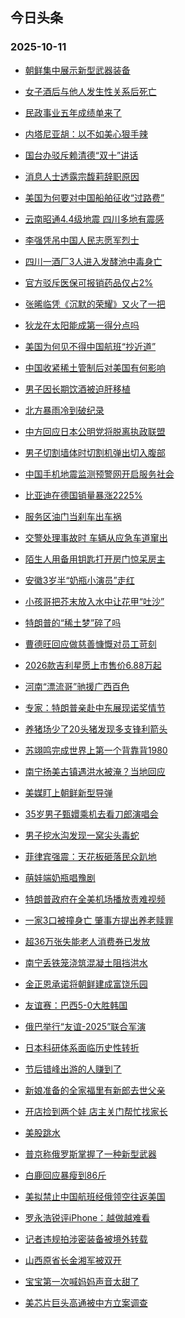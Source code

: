 ## 今日头条 
### 2025-10-11

+ [朝鲜集中展示新型武器装备](https://www.toutiao.com/trending/7558834498495037466/?category_name=topic_innerflow&event_type=hot_board&log_pb=%257B%2522category_name%2522%253A%2522topic_innerflow%2522%252C%2522cluster_type%2522%253A%25220%2522%252C%2522enter_from%2522%253A%2522click_category%2522%252C%2522entrance_hotspot%2522%253A%2522outside%2522%252C%2522event_type%2522%253A%2522hot_board%2522%252C%2522hot_board_cluster_id%2522%253A%25227558834498495037466%2522%252C%2522hot_board_impr_id%2522%253A%2522202510110013374146B12B34EF35F52D48%2522%252C%2522jump_page%2522%253A%2522hot_board_page%2522%252C%2522location%2522%253A%2522news_hot_card%2522%252C%2522page_location%2522%253A%2522hot_board_page%2522%252C%2522source%2522%253A%2522trending_tab%2522%252C%2522style_id%2522%253A%252240132%2522%252C%2522title%2522%253A%2522%25E6%259C%259D%25E9%25B2%259C%25E9%259B%2586%25E4%25B8%25AD%25E5%25B1%2595%25E7%25A4%25BA%25E6%2596%25B0%25E5%259E%258B%25E6%25AD%25A6%25E5%2599%25A8%25E8%25A3%2585%25E5%25A4%2587%2522%257D&rank=&style_id=40132&topic_id=7558834498495037466)

+ [女子酒后与他人发生性关系后死亡](https://www.toutiao.com/trending/7559497645653049383/?category_name=topic_innerflow&event_type=hot_board&log_pb=%257B%2522category_name%2522%253A%2522topic_innerflow%2522%252C%2522cluster_type%2522%253A%25226%2522%252C%2522enter_from%2522%253A%2522click_category%2522%252C%2522entrance_hotspot%2522%253A%2522outside%2522%252C%2522event_type%2522%253A%2522hot_board%2522%252C%2522hot_board_cluster_id%2522%253A%25227559497645653049383%2522%252C%2522hot_board_impr_id%2522%253A%2522202510110013374146B12B34EF35F52D48%2522%252C%2522jump_page%2522%253A%2522hot_board_page%2522%252C%2522location%2522%253A%2522news_hot_card%2522%252C%2522page_location%2522%253A%2522hot_board_page%2522%252C%2522source%2522%253A%2522trending_tab%2522%252C%2522style_id%2522%253A%252240132%2522%252C%2522title%2522%253A%2522%25E5%25A5%25B3%25E5%25AD%2590%25E9%2585%2592%25E5%2590%258E%25E4%25B8%258E%25E4%25BB%2596%25E4%25BA%25BA%25E5%258F%2591%25E7%2594%259F%25E6%2580%25A7%25E5%2585%25B3%25E7%25B3%25BB%25E5%2590%258E%25E6%25AD%25BB%25E4%25BA%25A1%2522%257D&rank=&style_id=40132&topic_id=7559497645653049383)

+ [民政事业五年成绩单来了](https://www.toutiao.com/article/7559506531302113855)

+ [内塔尼亚胡：以不如美心狠手辣](https://www.toutiao.com/trending/7559025689387679770/?category_name=topic_innerflow&event_type=hot_board&log_pb=%257B%2522category_name%2522%253A%2522topic_innerflow%2522%252C%2522cluster_type%2522%253A%252212%2522%252C%2522enter_from%2522%253A%2522click_category%2522%252C%2522entrance_hotspot%2522%253A%2522outside%2522%252C%2522event_type%2522%253A%2522hot_board%2522%252C%2522hot_board_cluster_id%2522%253A%25227559025689387679770%2522%252C%2522hot_board_impr_id%2522%253A%2522202510110013374146B12B34EF35F52D48%2522%252C%2522jump_page%2522%253A%2522hot_board_page%2522%252C%2522location%2522%253A%2522news_hot_card%2522%252C%2522page_location%2522%253A%2522hot_board_page%2522%252C%2522source%2522%253A%2522trending_tab%2522%252C%2522style_id%2522%253A%252240132%2522%252C%2522title%2522%253A%2522%25E5%2586%2585%25E5%25A1%2594%25E5%25B0%25BC%25E4%25BA%259A%25E8%2583%25A1%25EF%25BC%259A%25E4%25BB%25A5%25E4%25B8%258D%25E5%25A6%2582%25E7%25BE%258E%25E5%25BF%2583%25E7%258B%25A0%25E6%2589%258B%25E8%25BE%25A3%2522%257D&rank=&style_id=40132&topic_id=7559025689387679770)

+ [国台办驳斥赖清德“双十”讲话](https://www.toutiao.com/trending/7558941909634220058/?category_name=topic_innerflow&event_type=hot_board&log_pb=%257B%2522category_name%2522%253A%2522topic_innerflow%2522%252C%2522cluster_type%2522%253A%25222%2522%252C%2522enter_from%2522%253A%2522click_category%2522%252C%2522entrance_hotspot%2522%253A%2522outside%2522%252C%2522event_type%2522%253A%2522hot_board%2522%252C%2522hot_board_cluster_id%2522%253A%25227558941909634220058%2522%252C%2522hot_board_impr_id%2522%253A%2522202510110013374146B12B34EF35F52D48%2522%252C%2522jump_page%2522%253A%2522hot_board_page%2522%252C%2522location%2522%253A%2522news_hot_card%2522%252C%2522page_location%2522%253A%2522hot_board_page%2522%252C%2522source%2522%253A%2522trending_tab%2522%252C%2522style_id%2522%253A%252240132%2522%252C%2522title%2522%253A%2522%25E5%259B%25BD%25E5%258F%25B0%25E5%258A%259E%25E9%25A9%25B3%25E6%2596%25A5%25E8%25B5%2596%25E6%25B8%2585%25E5%25BE%25B7%25E2%2580%259C%25E5%258F%258C%25E5%258D%2581%25E2%2580%259D%25E8%25AE%25B2%25E8%25AF%259D%2522%257D&rank=&style_id=40132&topic_id=7558941909634220058)

+ [消息人士透露宗馥莉辞职原因](https://www.toutiao.com/trending/7559606209427279379/?category_name=topic_innerflow&event_type=hot_board&log_pb=%257B%2522category_name%2522%253A%2522topic_innerflow%2522%252C%2522cluster_type%2522%253A%25225%2522%252C%2522enter_from%2522%253A%2522click_category%2522%252C%2522entrance_hotspot%2522%253A%2522outside%2522%252C%2522event_type%2522%253A%2522hot_board%2522%252C%2522hot_board_cluster_id%2522%253A%25227559606209427279379%2522%252C%2522hot_board_impr_id%2522%253A%2522202510110013374146B12B34EF35F52D48%2522%252C%2522jump_page%2522%253A%2522hot_board_page%2522%252C%2522location%2522%253A%2522news_hot_card%2522%252C%2522page_location%2522%253A%2522hot_board_page%2522%252C%2522source%2522%253A%2522trending_tab%2522%252C%2522style_id%2522%253A%252240132%2522%252C%2522title%2522%253A%2522%25E6%25B6%2588%25E6%2581%25AF%25E4%25BA%25BA%25E5%25A3%25AB%25E9%2580%258F%25E9%259C%25B2%25E5%25AE%2597%25E9%25A6%25A5%25E8%258E%2589%25E8%25BE%259E%25E8%2581%258C%25E5%258E%259F%25E5%259B%25A0%2522%257D&rank=&style_id=40132&topic_id=7559606209427279379)

+ [美国为何要对中国船舶征收“过路费”](https://www.toutiao.com/trending/7559595224645766683/?category_name=topic_innerflow&event_type=hot_board&log_pb=%257B%2522category_name%2522%253A%2522topic_innerflow%2522%252C%2522cluster_type%2522%253A%252213%2522%252C%2522enter_from%2522%253A%2522click_category%2522%252C%2522entrance_hotspot%2522%253A%2522outside%2522%252C%2522event_type%2522%253A%2522hot_board%2522%252C%2522hot_board_cluster_id%2522%253A%25227559595224645766683%2522%252C%2522hot_board_impr_id%2522%253A%2522202510110013374146B12B34EF35F52D48%2522%252C%2522jump_page%2522%253A%2522hot_board_page%2522%252C%2522location%2522%253A%2522news_hot_card%2522%252C%2522page_location%2522%253A%2522hot_board_page%2522%252C%2522source%2522%253A%2522trending_tab%2522%252C%2522style_id%2522%253A%252240132%2522%252C%2522title%2522%253A%2522%25E7%25BE%258E%25E5%259B%25BD%25E4%25B8%25BA%25E4%25BD%2595%25E8%25A6%2581%25E5%25AF%25B9%25E4%25B8%25AD%25E5%259B%25BD%25E8%2588%25B9%25E8%2588%25B6%25E5%25BE%2581%25E6%2594%25B6%25E2%2580%259C%25E8%25BF%2587%25E8%25B7%25AF%25E8%25B4%25B9%25E2%2580%259D%2522%257D&rank=&style_id=40132&topic_id=7559595224645766683)

+ [云南昭通4.4级地震 四川多地有震感](https://www.toutiao.com/trending/7559584253617376811/?category_name=topic_innerflow&event_type=hot_board&log_pb=%257B%2522category_name%2522%253A%2522topic_innerflow%2522%252C%2522cluster_type%2522%253A%25225%2522%252C%2522enter_from%2522%253A%2522click_category%2522%252C%2522entrance_hotspot%2522%253A%2522outside%2522%252C%2522event_type%2522%253A%2522hot_board%2522%252C%2522hot_board_cluster_id%2522%253A%25227559584253617376811%2522%252C%2522hot_board_impr_id%2522%253A%2522202510110013374146B12B34EF35F52D48%2522%252C%2522jump_page%2522%253A%2522hot_board_page%2522%252C%2522location%2522%253A%2522news_hot_card%2522%252C%2522page_location%2522%253A%2522hot_board_page%2522%252C%2522source%2522%253A%2522trending_tab%2522%252C%2522style_id%2522%253A%252240132%2522%252C%2522title%2522%253A%2522%25E4%25BA%2591%25E5%258D%2597%25E6%2598%25AD%25E9%2580%259A4.4%25E7%25BA%25A7%25E5%259C%25B0%25E9%259C%2587%2B%25E5%259B%259B%25E5%25B7%259D%25E5%25A4%259A%25E5%259C%25B0%25E6%259C%2589%25E9%259C%2587%25E6%2584%259F%2522%257D&rank=&style_id=40132&topic_id=7559584253617376811)

+ [李强凭吊中国人民志愿军烈士](https://www.toutiao.com/video/7559570724860513578)

+ [四川一酒厂3人进入发酵池中毒身亡](https://www.toutiao.com/trending/7559100243239092275/?category_name=topic_innerflow&event_type=hot_board&log_pb=%257B%2522category_name%2522%253A%2522topic_innerflow%2522%252C%2522cluster_type%2522%253A%25226%2522%252C%2522enter_from%2522%253A%2522click_category%2522%252C%2522entrance_hotspot%2522%253A%2522outside%2522%252C%2522event_type%2522%253A%2522hot_board%2522%252C%2522hot_board_cluster_id%2522%253A%25227559100243239092275%2522%252C%2522hot_board_impr_id%2522%253A%2522202510110013374146B12B34EF35F52D48%2522%252C%2522jump_page%2522%253A%2522hot_board_page%2522%252C%2522location%2522%253A%2522news_hot_card%2522%252C%2522page_location%2522%253A%2522hot_board_page%2522%252C%2522source%2522%253A%2522trending_tab%2522%252C%2522style_id%2522%253A%252240132%2522%252C%2522title%2522%253A%2522%25E5%259B%259B%25E5%25B7%259D%25E4%25B8%2580%25E9%2585%2592%25E5%258E%25823%25E4%25BA%25BA%25E8%25BF%259B%25E5%2585%25A5%25E5%258F%2591%25E9%2585%25B5%25E6%25B1%25A0%25E4%25B8%25AD%25E6%25AF%2592%25E8%25BA%25AB%25E4%25BA%25A1%2522%257D&rank=&style_id=40132&topic_id=7559100243239092275)

+ [官方驳斥医保可报销药品仅占2%](https://www.toutiao.com/trending/7559457346825715775/?category_name=topic_innerflow&event_type=hot_board&log_pb=%257B%2522category_name%2522%253A%2522topic_innerflow%2522%252C%2522cluster_type%2522%253A%25222%2522%252C%2522enter_from%2522%253A%2522click_category%2522%252C%2522entrance_hotspot%2522%253A%2522outside%2522%252C%2522event_type%2522%253A%2522hot_board%2522%252C%2522hot_board_cluster_id%2522%253A%25227559457346825715775%2522%252C%2522hot_board_impr_id%2522%253A%2522202510110013374146B12B34EF35F52D48%2522%252C%2522jump_page%2522%253A%2522hot_board_page%2522%252C%2522location%2522%253A%2522news_hot_card%2522%252C%2522page_location%2522%253A%2522hot_board_page%2522%252C%2522source%2522%253A%2522trending_tab%2522%252C%2522style_id%2522%253A%252240132%2522%252C%2522title%2522%253A%2522%25E5%25AE%2598%25E6%2596%25B9%25E9%25A9%25B3%25E6%2596%25A5%25E5%258C%25BB%25E4%25BF%259D%25E5%258F%25AF%25E6%258A%25A5%25E9%2594%2580%25E8%258D%25AF%25E5%2593%2581%25E4%25BB%2585%25E5%258D%25A02%2525%2522%257D&rank=&style_id=40132&topic_id=7559457346825715775)

+ [张晞临凭《沉默的荣耀》又火了一把](https://www.toutiao.com/trending/7559142828300779563/?category_name=topic_innerflow&event_type=hot_board&log_pb=%257B%2522category_name%2522%253A%2522topic_innerflow%2522%252C%2522cluster_type%2522%253A%25226%2522%252C%2522enter_from%2522%253A%2522click_category%2522%252C%2522entrance_hotspot%2522%253A%2522outside%2522%252C%2522event_type%2522%253A%2522hot_board%2522%252C%2522hot_board_cluster_id%2522%253A%25227559142828300779563%2522%252C%2522hot_board_impr_id%2522%253A%2522202510110013374146B12B34EF35F52D48%2522%252C%2522jump_page%2522%253A%2522hot_board_page%2522%252C%2522location%2522%253A%2522news_hot_card%2522%252C%2522page_location%2522%253A%2522hot_board_page%2522%252C%2522source%2522%253A%2522trending_tab%2522%252C%2522style_id%2522%253A%252240132%2522%252C%2522title%2522%253A%2522%25E5%25BC%25A0%25E6%2599%259E%25E4%25B8%25B4%25E5%2587%25AD%25E3%2580%258A%25E6%25B2%2589%25E9%25BB%2598%25E7%259A%2584%25E8%258D%25A3%25E8%2580%2580%25E3%2580%258B%25E5%258F%2588%25E7%2581%25AB%25E4%25BA%2586%25E4%25B8%2580%25E6%258A%258A%2522%257D&rank=&style_id=40132&topic_id=7559142828300779563)

+ [狄龙在太阳能成第一得分点吗](https://www.toutiao.com/trending/7559578091299930151/?category_name=topic_innerflow&event_type=hot_board&log_pb=%257B%2522category_name%2522%253A%2522topic_innerflow%2522%252C%2522cluster_type%2522%253A%252210%2522%252C%2522enter_from%2522%253A%2522click_category%2522%252C%2522entrance_hotspot%2522%253A%2522outside%2522%252C%2522event_type%2522%253A%2522hot_board%2522%252C%2522hot_board_cluster_id%2522%253A%25227559578091299930151%2522%252C%2522hot_board_impr_id%2522%253A%2522202510110013374146B12B34EF35F52D48%2522%252C%2522jump_page%2522%253A%2522hot_board_page%2522%252C%2522location%2522%253A%2522news_hot_card%2522%252C%2522page_location%2522%253A%2522hot_board_page%2522%252C%2522source%2522%253A%2522trending_tab%2522%252C%2522style_id%2522%253A%252240132%2522%252C%2522title%2522%253A%2522%25E7%258B%2584%25E9%25BE%2599%25E5%259C%25A8%25E5%25A4%25AA%25E9%2598%25B3%25E8%2583%25BD%25E6%2588%2590%25E7%25AC%25AC%25E4%25B8%2580%25E5%25BE%2597%25E5%2588%2586%25E7%2582%25B9%25E5%2590%2597%2522%257D&rank=&style_id=40132&topic_id=7559578091299930151)

+ [美国为何见不得中国航班“抄近道”](https://www.toutiao.com/trending/7559502727286361642/?category_name=topic_innerflow&event_type=hot_board&log_pb=%257B%2522category_name%2522%253A%2522topic_innerflow%2522%252C%2522cluster_type%2522%253A%252213%2522%252C%2522enter_from%2522%253A%2522click_category%2522%252C%2522entrance_hotspot%2522%253A%2522outside%2522%252C%2522event_type%2522%253A%2522hot_board%2522%252C%2522hot_board_cluster_id%2522%253A%25227559502727286361642%2522%252C%2522hot_board_impr_id%2522%253A%2522202510110013374146B12B34EF35F52D48%2522%252C%2522jump_page%2522%253A%2522hot_board_page%2522%252C%2522location%2522%253A%2522news_hot_card%2522%252C%2522page_location%2522%253A%2522hot_board_page%2522%252C%2522source%2522%253A%2522trending_tab%2522%252C%2522style_id%2522%253A%252240132%2522%252C%2522title%2522%253A%2522%25E7%25BE%258E%25E5%259B%25BD%25E4%25B8%25BA%25E4%25BD%2595%25E8%25A7%2581%25E4%25B8%258D%25E5%25BE%2597%25E4%25B8%25AD%25E5%259B%25BD%25E8%2588%25AA%25E7%258F%25AD%25E2%2580%259C%25E6%258A%2584%25E8%25BF%2591%25E9%2581%2593%25E2%2580%259D%2522%257D&rank=&style_id=40132&topic_id=7559502727286361642)

+ [中国收紧稀土管制后对美国有何影响](https://www.toutiao.com/trending/7559587508514721319/?category_name=topic_innerflow&event_type=hot_board&log_pb=%257B%2522category_name%2522%253A%2522topic_innerflow%2522%252C%2522cluster_type%2522%253A%252213%2522%252C%2522enter_from%2522%253A%2522click_category%2522%252C%2522entrance_hotspot%2522%253A%2522outside%2522%252C%2522event_type%2522%253A%2522hot_board%2522%252C%2522hot_board_cluster_id%2522%253A%25227559587508514721319%2522%252C%2522hot_board_impr_id%2522%253A%2522202510110013374146B12B34EF35F52D48%2522%252C%2522jump_page%2522%253A%2522hot_board_page%2522%252C%2522location%2522%253A%2522news_hot_card%2522%252C%2522page_location%2522%253A%2522hot_board_page%2522%252C%2522source%2522%253A%2522trending_tab%2522%252C%2522style_id%2522%253A%252240132%2522%252C%2522title%2522%253A%2522%25E4%25B8%25AD%25E5%259B%25BD%25E6%2594%25B6%25E7%25B4%25A7%25E7%25A8%2580%25E5%259C%259F%25E7%25AE%25A1%25E5%2588%25B6%25E5%2590%258E%25E5%25AF%25B9%25E7%25BE%258E%25E5%259B%25BD%25E6%259C%2589%25E4%25BD%2595%25E5%25BD%25B1%25E5%2593%258D%2522%257D&rank=&style_id=40132&topic_id=7559587508514721319)

+ [男子因长期饮酒被迫肝移植](https://www.toutiao.com/trending/7559146953025650731/?category_name=topic_innerflow&event_type=hot_board&log_pb=%257B%2522category_name%2522%253A%2522topic_innerflow%2522%252C%2522cluster_type%2522%253A%25226%2522%252C%2522enter_from%2522%253A%2522click_category%2522%252C%2522entrance_hotspot%2522%253A%2522outside%2522%252C%2522event_type%2522%253A%2522hot_board%2522%252C%2522hot_board_cluster_id%2522%253A%25227559146953025650731%2522%252C%2522hot_board_impr_id%2522%253A%2522202510110013374146B12B34EF35F52D48%2522%252C%2522jump_page%2522%253A%2522hot_board_page%2522%252C%2522location%2522%253A%2522news_hot_card%2522%252C%2522page_location%2522%253A%2522hot_board_page%2522%252C%2522source%2522%253A%2522trending_tab%2522%252C%2522style_id%2522%253A%252240132%2522%252C%2522title%2522%253A%2522%25E7%2594%25B7%25E5%25AD%2590%25E5%259B%25A0%25E9%2595%25BF%25E6%259C%259F%25E9%25A5%25AE%25E9%2585%2592%25E8%25A2%25AB%25E8%25BF%25AB%25E8%2582%259D%25E7%25A7%25BB%25E6%25A4%258D%2522%257D&rank=&style_id=40132&topic_id=7559146953025650731)

+ [北方暴雨冷到破纪录](https://www.toutiao.com/trending/7558718900159053874/?category_name=topic_innerflow&event_type=hot_board&log_pb=%257B%2522category_name%2522%253A%2522topic_innerflow%2522%252C%2522cluster_type%2522%253A%25221%2522%252C%2522enter_from%2522%253A%2522click_category%2522%252C%2522entrance_hotspot%2522%253A%2522outside%2522%252C%2522event_type%2522%253A%2522hot_board%2522%252C%2522hot_board_cluster_id%2522%253A%25227558718900159053874%2522%252C%2522hot_board_impr_id%2522%253A%2522202510110013374146B12B34EF35F52D48%2522%252C%2522jump_page%2522%253A%2522hot_board_page%2522%252C%2522location%2522%253A%2522news_hot_card%2522%252C%2522page_location%2522%253A%2522hot_board_page%2522%252C%2522source%2522%253A%2522trending_tab%2522%252C%2522style_id%2522%253A%252240132%2522%252C%2522title%2522%253A%2522%25E5%258C%2597%25E6%2596%25B9%25E6%259A%25B4%25E9%259B%25A8%25E5%2586%25B7%25E5%2588%25B0%25E7%25A0%25B4%25E7%25BA%25AA%25E5%25BD%2595%2522%257D&rank=&style_id=40132&topic_id=7558718900159053874)

+ [中方回应日本公明党将脱离执政联盟](https://www.toutiao.com/trending/7559566472628977727/?category_name=topic_innerflow&event_type=hot_board&log_pb=%257B%2522category_name%2522%253A%2522topic_innerflow%2522%252C%2522cluster_type%2522%253A%252210%2522%252C%2522enter_from%2522%253A%2522click_category%2522%252C%2522entrance_hotspot%2522%253A%2522outside%2522%252C%2522event_type%2522%253A%2522hot_board%2522%252C%2522hot_board_cluster_id%2522%253A%25227559566472628977727%2522%252C%2522hot_board_impr_id%2522%253A%2522202510110013374146B12B34EF35F52D48%2522%252C%2522jump_page%2522%253A%2522hot_board_page%2522%252C%2522location%2522%253A%2522news_hot_card%2522%252C%2522page_location%2522%253A%2522hot_board_page%2522%252C%2522source%2522%253A%2522trending_tab%2522%252C%2522style_id%2522%253A%252240132%2522%252C%2522title%2522%253A%2522%25E4%25B8%25AD%25E6%2596%25B9%25E5%259B%259E%25E5%25BA%2594%25E6%2597%25A5%25E6%259C%25AC%25E5%2585%25AC%25E6%2598%258E%25E5%2585%259A%25E5%25B0%2586%25E8%2584%25B1%25E7%25A6%25BB%25E6%2589%25A7%25E6%2594%25BF%25E8%2581%2594%25E7%259B%259F%2522%257D&rank=&style_id=40132&topic_id=7559566472628977727)

+ [男子切割墙体时切割机弹出切入腹部](https://www.toutiao.com/trending/7558475616471777316/?category_name=topic_innerflow&event_type=hot_board&log_pb=%257B%2522category_name%2522%253A%2522topic_innerflow%2522%252C%2522cluster_type%2522%253A%25226%2522%252C%2522enter_from%2522%253A%2522click_category%2522%252C%2522entrance_hotspot%2522%253A%2522outside%2522%252C%2522event_type%2522%253A%2522hot_board%2522%252C%2522hot_board_cluster_id%2522%253A%25227558475616471777316%2522%252C%2522hot_board_impr_id%2522%253A%2522202510110013374146B12B34EF35F52D48%2522%252C%2522jump_page%2522%253A%2522hot_board_page%2522%252C%2522location%2522%253A%2522news_hot_card%2522%252C%2522page_location%2522%253A%2522hot_board_page%2522%252C%2522source%2522%253A%2522trending_tab%2522%252C%2522style_id%2522%253A%252240132%2522%252C%2522title%2522%253A%2522%25E7%2594%25B7%25E5%25AD%2590%25E5%2588%2587%25E5%2589%25B2%25E5%25A2%2599%25E4%25BD%2593%25E6%2597%25B6%25E5%2588%2587%25E5%2589%25B2%25E6%259C%25BA%25E5%25BC%25B9%25E5%2587%25BA%25E5%2588%2587%25E5%2585%25A5%25E8%2585%25B9%25E9%2583%25A8%2522%257D&rank=&style_id=40132&topic_id=7558475616471777316)

+ [中国手机地震监测预警网开启服务社会](https://www.toutiao.com/trending/7559563204599332927/?category_name=topic_innerflow&event_type=hot_board&log_pb=%257B%2522category_name%2522%253A%2522topic_innerflow%2522%252C%2522cluster_type%2522%253A%25226%2522%252C%2522enter_from%2522%253A%2522click_category%2522%252C%2522entrance_hotspot%2522%253A%2522outside%2522%252C%2522event_type%2522%253A%2522hot_board%2522%252C%2522hot_board_cluster_id%2522%253A%25227559563204599332927%2522%252C%2522hot_board_impr_id%2522%253A%2522202510110013374146B12B34EF35F52D48%2522%252C%2522jump_page%2522%253A%2522hot_board_page%2522%252C%2522location%2522%253A%2522news_hot_card%2522%252C%2522page_location%2522%253A%2522hot_board_page%2522%252C%2522source%2522%253A%2522trending_tab%2522%252C%2522style_id%2522%253A%252240132%2522%252C%2522title%2522%253A%2522%25E4%25B8%25AD%25E5%259B%25BD%25E6%2589%258B%25E6%259C%25BA%25E5%259C%25B0%25E9%259C%2587%25E7%259B%2591%25E6%25B5%258B%25E9%25A2%2584%25E8%25AD%25A6%25E7%25BD%2591%25E5%25BC%2580%25E5%2590%25AF%25E6%259C%258D%25E5%258A%25A1%25E7%25A4%25BE%25E4%25BC%259A%2522%257D&rank=&style_id=40132&topic_id=7559563204599332927)

+ [比亚迪在德国销量暴涨2225%](https://www.toutiao.com/trending/7559473929258012206/?category_name=topic_innerflow&event_type=hot_board&log_pb=%257B%2522category_name%2522%253A%2522topic_innerflow%2522%252C%2522cluster_type%2522%253A%252213%2522%252C%2522enter_from%2522%253A%2522click_category%2522%252C%2522entrance_hotspot%2522%253A%2522outside%2522%252C%2522event_type%2522%253A%2522hot_board%2522%252C%2522hot_board_cluster_id%2522%253A%25227559473929258012206%2522%252C%2522hot_board_impr_id%2522%253A%2522202510110013374146B12B34EF35F52D48%2522%252C%2522jump_page%2522%253A%2522hot_board_page%2522%252C%2522location%2522%253A%2522news_hot_card%2522%252C%2522page_location%2522%253A%2522hot_board_page%2522%252C%2522source%2522%253A%2522trending_tab%2522%252C%2522style_id%2522%253A%252240132%2522%252C%2522title%2522%253A%2522%25E6%25AF%2594%25E4%25BA%259A%25E8%25BF%25AA%25E5%259C%25A8%25E5%25BE%25B7%25E5%259B%25BD%25E9%2594%2580%25E9%2587%258F%25E6%259A%25B4%25E6%25B6%25A82225%2525%2522%257D&rank=&style_id=40132&topic_id=7559473929258012206)

+ [服务区油门当刹车出车祸](https://www.toutiao.com/trending/7558611163081752618/?category_name=topic_innerflow&event_type=hot_board&log_pb=%257B%2522category_name%2522%253A%2522topic_innerflow%2522%252C%2522cluster_type%2522%253A%25220%2522%252C%2522enter_from%2522%253A%2522click_category%2522%252C%2522entrance_hotspot%2522%253A%2522outside%2522%252C%2522event_type%2522%253A%2522hot_board%2522%252C%2522hot_board_cluster_id%2522%253A%25227558611163081752618%2522%252C%2522hot_board_impr_id%2522%253A%2522202510110013374146B12B34EF35F52D48%2522%252C%2522jump_page%2522%253A%2522hot_board_page%2522%252C%2522location%2522%253A%2522news_hot_card%2522%252C%2522page_location%2522%253A%2522hot_board_page%2522%252C%2522source%2522%253A%2522trending_tab%2522%252C%2522style_id%2522%253A%252240132%2522%252C%2522title%2522%253A%2522%25E6%259C%258D%25E5%258A%25A1%25E5%258C%25BA%25E6%25B2%25B9%25E9%2597%25A8%25E5%25BD%2593%25E5%2588%25B9%25E8%25BD%25A6%25E5%2587%25BA%25E8%25BD%25A6%25E7%25A5%25B8%2522%257D&rank=&style_id=40132&topic_id=7558611163081752618)

+ [交警处理事故时 车辆从应急车道窜出](https://www.toutiao.com/trending/7558580639453446163/?category_name=topic_innerflow&event_type=hot_board&log_pb=%257B%2522category_name%2522%253A%2522topic_innerflow%2522%252C%2522cluster_type%2522%253A%252212%2522%252C%2522enter_from%2522%253A%2522click_category%2522%252C%2522entrance_hotspot%2522%253A%2522outside%2522%252C%2522event_type%2522%253A%2522hot_board%2522%252C%2522hot_board_cluster_id%2522%253A%25227558580639453446163%2522%252C%2522hot_board_impr_id%2522%253A%2522202510110013374146B12B34EF35F52D48%2522%252C%2522jump_page%2522%253A%2522hot_board_page%2522%252C%2522location%2522%253A%2522news_hot_card%2522%252C%2522page_location%2522%253A%2522hot_board_page%2522%252C%2522source%2522%253A%2522trending_tab%2522%252C%2522style_id%2522%253A%252240132%2522%252C%2522title%2522%253A%2522%25E4%25BA%25A4%25E8%25AD%25A6%25E5%25A4%2584%25E7%2590%2586%25E4%25BA%258B%25E6%2595%2585%25E6%2597%25B6%2B%25E8%25BD%25A6%25E8%25BE%2586%25E4%25BB%258E%25E5%25BA%2594%25E6%2580%25A5%25E8%25BD%25A6%25E9%2581%2593%25E7%25AA%259C%25E5%2587%25BA%2522%257D&rank=&style_id=40132&topic_id=7558580639453446163)

+ [陌生人用备用钥匙打开房门惊呆房主](https://www.toutiao.com/trending/7559495723563663369/?category_name=topic_innerflow&event_type=hot_board&log_pb=%257B%2522category_name%2522%253A%2522topic_innerflow%2522%252C%2522cluster_type%2522%253A%25226%2522%252C%2522enter_from%2522%253A%2522click_category%2522%252C%2522entrance_hotspot%2522%253A%2522outside%2522%252C%2522event_type%2522%253A%2522hot_board%2522%252C%2522hot_board_cluster_id%2522%253A%25227559495723563663369%2522%252C%2522hot_board_impr_id%2522%253A%2522202510110013374146B12B34EF35F52D48%2522%252C%2522jump_page%2522%253A%2522hot_board_page%2522%252C%2522location%2522%253A%2522news_hot_card%2522%252C%2522page_location%2522%253A%2522hot_board_page%2522%252C%2522source%2522%253A%2522trending_tab%2522%252C%2522style_id%2522%253A%252240132%2522%252C%2522title%2522%253A%2522%25E9%2599%258C%25E7%2594%259F%25E4%25BA%25BA%25E7%2594%25A8%25E5%25A4%2587%25E7%2594%25A8%25E9%2592%25A5%25E5%258C%2599%25E6%2589%2593%25E5%25BC%2580%25E6%2588%25BF%25E9%2597%25A8%25E6%2583%258A%25E5%2591%2586%25E6%2588%25BF%25E4%25B8%25BB%2522%257D&rank=&style_id=40132&topic_id=7559495723563663369)

+ [安徽3岁半“奶瓶小演员”走红](https://www.toutiao.com/trending/7559195963148075054/?category_name=topic_innerflow&event_type=hot_board&log_pb=%257B%2522category_name%2522%253A%2522topic_innerflow%2522%252C%2522cluster_type%2522%253A%25226%2522%252C%2522enter_from%2522%253A%2522click_category%2522%252C%2522entrance_hotspot%2522%253A%2522outside%2522%252C%2522event_type%2522%253A%2522hot_board%2522%252C%2522hot_board_cluster_id%2522%253A%25227559195963148075054%2522%252C%2522hot_board_impr_id%2522%253A%2522202510110013374146B12B34EF35F52D48%2522%252C%2522jump_page%2522%253A%2522hot_board_page%2522%252C%2522location%2522%253A%2522news_hot_card%2522%252C%2522page_location%2522%253A%2522hot_board_page%2522%252C%2522source%2522%253A%2522trending_tab%2522%252C%2522style_id%2522%253A%252240132%2522%252C%2522title%2522%253A%2522%25E5%25AE%2589%25E5%25BE%25BD3%25E5%25B2%2581%25E5%258D%258A%25E2%2580%259C%25E5%25A5%25B6%25E7%2593%25B6%25E5%25B0%258F%25E6%25BC%2594%25E5%2591%2598%25E2%2580%259D%25E8%25B5%25B0%25E7%25BA%25A2%2522%257D&rank=&style_id=40132&topic_id=7559195963148075054)

+ [小孩哥把芥末放入水中让花甲“吐沙”](https://www.toutiao.com/trending/7559503158779871295/?category_name=topic_innerflow&event_type=hot_board&log_pb=%257B%2522category_name%2522%253A%2522topic_innerflow%2522%252C%2522cluster_type%2522%253A%25220%2522%252C%2522enter_from%2522%253A%2522click_category%2522%252C%2522entrance_hotspot%2522%253A%2522outside%2522%252C%2522event_type%2522%253A%2522hot_board%2522%252C%2522hot_board_cluster_id%2522%253A%25227559503158779871295%2522%252C%2522hot_board_impr_id%2522%253A%2522202510110013374146B12B34EF35F52D48%2522%252C%2522jump_page%2522%253A%2522hot_board_page%2522%252C%2522location%2522%253A%2522news_hot_card%2522%252C%2522page_location%2522%253A%2522hot_board_page%2522%252C%2522source%2522%253A%2522trending_tab%2522%252C%2522style_id%2522%253A%252240132%2522%252C%2522title%2522%253A%2522%25E5%25B0%258F%25E5%25AD%25A9%25E5%2593%25A5%25E6%258A%258A%25E8%258A%25A5%25E6%259C%25AB%25E6%2594%25BE%25E5%2585%25A5%25E6%25B0%25B4%25E4%25B8%25AD%25E8%25AE%25A9%25E8%258A%25B1%25E7%2594%25B2%25E2%2580%259C%25E5%2590%2590%25E6%25B2%2599%25E2%2580%259D%2522%257D&rank=&style_id=40132&topic_id=7559503158779871295)

+ [特朗普的“稀土梦”碎了吗](https://www.toutiao.com/trending/7559579820636507687/?category_name=topic_innerflow&event_type=hot_board&log_pb=%257B%2522category_name%2522%253A%2522topic_innerflow%2522%252C%2522cluster_type%2522%253A%252213%2522%252C%2522enter_from%2522%253A%2522click_category%2522%252C%2522entrance_hotspot%2522%253A%2522outside%2522%252C%2522event_type%2522%253A%2522hot_board%2522%252C%2522hot_board_cluster_id%2522%253A%25227559579820636507687%2522%252C%2522hot_board_impr_id%2522%253A%2522202510110013374146B12B34EF35F52D48%2522%252C%2522jump_page%2522%253A%2522hot_board_page%2522%252C%2522location%2522%253A%2522news_hot_card%2522%252C%2522page_location%2522%253A%2522hot_board_page%2522%252C%2522source%2522%253A%2522trending_tab%2522%252C%2522style_id%2522%253A%252240132%2522%252C%2522title%2522%253A%2522%25E7%2589%25B9%25E6%259C%2597%25E6%2599%25AE%25E7%259A%2584%25E2%2580%259C%25E7%25A8%2580%25E5%259C%259F%25E6%25A2%25A6%25E2%2580%259D%25E7%25A2%258E%25E4%25BA%2586%25E5%2590%2597%2522%257D&rank=&style_id=40132&topic_id=7559579820636507687)

+ [曹德旺回应做慈善慷慨对员工苛刻](https://www.toutiao.com/trending/7558295753761062975/?category_name=topic_innerflow&event_type=hot_board&log_pb=%257B%2522category_name%2522%253A%2522topic_innerflow%2522%252C%2522cluster_type%2522%253A%25221%2522%252C%2522enter_from%2522%253A%2522click_category%2522%252C%2522entrance_hotspot%2522%253A%2522outside%2522%252C%2522event_type%2522%253A%2522hot_board%2522%252C%2522hot_board_cluster_id%2522%253A%25227558295753761062975%2522%252C%2522hot_board_impr_id%2522%253A%2522202510110013374146B12B34EF35F52D48%2522%252C%2522jump_page%2522%253A%2522hot_board_page%2522%252C%2522location%2522%253A%2522news_hot_card%2522%252C%2522page_location%2522%253A%2522hot_board_page%2522%252C%2522source%2522%253A%2522trending_tab%2522%252C%2522style_id%2522%253A%252240132%2522%252C%2522title%2522%253A%2522%25E6%259B%25B9%25E5%25BE%25B7%25E6%2597%25BA%25E5%259B%259E%25E5%25BA%2594%25E5%2581%259A%25E6%2585%2588%25E5%2596%2584%25E6%2585%25B7%25E6%2585%25A8%25E5%25AF%25B9%25E5%2591%2598%25E5%25B7%25A5%25E8%258B%259B%25E5%2588%25BB%2522%257D&rank=&style_id=40132&topic_id=7558295753761062975)

+ [2026款吉利星愿上市售价6.88万起](https://www.toutiao.com/trending/7559313924286545939/?category_name=topic_innerflow&event_type=hot_board&log_pb=%257B%2522category_name%2522%253A%2522topic_innerflow%2522%252C%2522cluster_type%2522%253A%25222%2522%252C%2522enter_from%2522%253A%2522click_category%2522%252C%2522entrance_hotspot%2522%253A%2522outside%2522%252C%2522event_type%2522%253A%2522hot_board%2522%252C%2522hot_board_cluster_id%2522%253A%25227559313924286545939%2522%252C%2522hot_board_impr_id%2522%253A%2522202510110013374146B12B34EF35F52D48%2522%252C%2522jump_page%2522%253A%2522hot_board_page%2522%252C%2522location%2522%253A%2522news_hot_card%2522%252C%2522page_location%2522%253A%2522hot_board_page%2522%252C%2522source%2522%253A%2522trending_tab%2522%252C%2522style_id%2522%253A%252240132%2522%252C%2522title%2522%253A%25222026%25E6%25AC%25BE%25E5%2590%2589%25E5%2588%25A9%25E6%2598%259F%25E6%2584%25BF%25E4%25B8%258A%25E5%25B8%2582%25E5%2594%25AE%25E4%25BB%25B76.88%25E4%25B8%2587%25E8%25B5%25B7%2522%257D&rank=&style_id=40132&topic_id=7559313924286545939)

+ [河南“漂流哥”驰援广西百色](https://www.toutiao.com/trending/7559511622486720539/?category_name=topic_innerflow&event_type=hot_board&log_pb=%257B%2522category_name%2522%253A%2522topic_innerflow%2522%252C%2522cluster_type%2522%253A%25220%2522%252C%2522enter_from%2522%253A%2522click_category%2522%252C%2522entrance_hotspot%2522%253A%2522outside%2522%252C%2522event_type%2522%253A%2522hot_board%2522%252C%2522hot_board_cluster_id%2522%253A%25227559511622486720539%2522%252C%2522hot_board_impr_id%2522%253A%2522202510110013374146B12B34EF35F52D48%2522%252C%2522jump_page%2522%253A%2522hot_board_page%2522%252C%2522location%2522%253A%2522news_hot_card%2522%252C%2522page_location%2522%253A%2522hot_board_page%2522%252C%2522source%2522%253A%2522trending_tab%2522%252C%2522style_id%2522%253A%252240132%2522%252C%2522title%2522%253A%2522%25E6%25B2%25B3%25E5%258D%2597%25E2%2580%259C%25E6%25BC%2582%25E6%25B5%2581%25E5%2593%25A5%25E2%2580%259D%25E9%25A9%25B0%25E6%258F%25B4%25E5%25B9%25BF%25E8%25A5%25BF%25E7%2599%25BE%25E8%2589%25B2%2522%257D&rank=&style_id=40132&topic_id=7559511622486720539)

+ [专家：特朗普亲赴中东展现诺奖情节](https://www.toutiao.com/trending/7559579899485228582/?category_name=topic_innerflow&event_type=hot_board&log_pb=%257B%2522category_name%2522%253A%2522topic_innerflow%2522%252C%2522cluster_type%2522%253A%252213%2522%252C%2522enter_from%2522%253A%2522click_category%2522%252C%2522entrance_hotspot%2522%253A%2522outside%2522%252C%2522event_type%2522%253A%2522hot_board%2522%252C%2522hot_board_cluster_id%2522%253A%25227559579899485228582%2522%252C%2522hot_board_impr_id%2522%253A%2522202510110013374146B12B34EF35F52D48%2522%252C%2522jump_page%2522%253A%2522hot_board_page%2522%252C%2522location%2522%253A%2522news_hot_card%2522%252C%2522page_location%2522%253A%2522hot_board_page%2522%252C%2522source%2522%253A%2522trending_tab%2522%252C%2522style_id%2522%253A%252240132%2522%252C%2522title%2522%253A%2522%25E4%25B8%2593%25E5%25AE%25B6%25EF%25BC%259A%25E7%2589%25B9%25E6%259C%2597%25E6%2599%25AE%25E4%25BA%25B2%25E8%25B5%25B4%25E4%25B8%25AD%25E4%25B8%259C%25E5%25B1%2595%25E7%258E%25B0%25E8%25AF%25BA%25E5%25A5%2596%25E6%2583%2585%25E8%258A%2582%2522%257D&rank=&style_id=40132&topic_id=7559579899485228582)

+ [养猪场少了20头猪发现多支锋利箭头](https://www.toutiao.com/trending/7559501370970456114/?category_name=topic_innerflow&event_type=hot_board&log_pb=%257B%2522category_name%2522%253A%2522topic_innerflow%2522%252C%2522cluster_type%2522%253A%25220%2522%252C%2522enter_from%2522%253A%2522click_category%2522%252C%2522entrance_hotspot%2522%253A%2522outside%2522%252C%2522event_type%2522%253A%2522hot_board%2522%252C%2522hot_board_cluster_id%2522%253A%25227559501370970456114%2522%252C%2522hot_board_impr_id%2522%253A%2522202510110013374146B12B34EF35F52D48%2522%252C%2522jump_page%2522%253A%2522hot_board_page%2522%252C%2522location%2522%253A%2522news_hot_card%2522%252C%2522page_location%2522%253A%2522hot_board_page%2522%252C%2522source%2522%253A%2522trending_tab%2522%252C%2522style_id%2522%253A%252240132%2522%252C%2522title%2522%253A%2522%25E5%2585%25BB%25E7%258C%25AA%25E5%259C%25BA%25E5%25B0%2591%25E4%25BA%258620%25E5%25A4%25B4%25E7%258C%25AA%25E5%258F%2591%25E7%258E%25B0%25E5%25A4%259A%25E6%2594%25AF%25E9%2594%258B%25E5%2588%25A9%25E7%25AE%25AD%25E5%25A4%25B4%2522%257D&rank=&style_id=40132&topic_id=7559501370970456114)

+ [苏翊鸣完成世界上第一个背靠背1980](https://www.toutiao.com/trending/7558712706280128555/?category_name=topic_innerflow&event_type=hot_board&log_pb=%257B%2522category_name%2522%253A%2522topic_innerflow%2522%252C%2522cluster_type%2522%253A%25221%2522%252C%2522enter_from%2522%253A%2522click_category%2522%252C%2522entrance_hotspot%2522%253A%2522outside%2522%252C%2522event_type%2522%253A%2522hot_board%2522%252C%2522hot_board_cluster_id%2522%253A%25227558712706280128555%2522%252C%2522hot_board_impr_id%2522%253A%2522202510110013374146B12B34EF35F52D48%2522%252C%2522jump_page%2522%253A%2522hot_board_page%2522%252C%2522location%2522%253A%2522news_hot_card%2522%252C%2522page_location%2522%253A%2522hot_board_page%2522%252C%2522source%2522%253A%2522trending_tab%2522%252C%2522style_id%2522%253A%252240132%2522%252C%2522title%2522%253A%2522%25E8%258B%258F%25E7%25BF%258A%25E9%25B8%25A3%25E5%25AE%258C%25E6%2588%2590%25E4%25B8%2596%25E7%2595%258C%25E4%25B8%258A%25E7%25AC%25AC%25E4%25B8%2580%25E4%25B8%25AA%25E8%2583%258C%25E9%259D%25A0%25E8%2583%258C1980%2522%257D&rank=&style_id=40132&topic_id=7558712706280128555)

+ [南宁扬美古镇遇洪水被淹？当地回应](https://www.toutiao.com/trending/7559540737394688054/?category_name=topic_innerflow&event_type=hot_board&log_pb=%257B%2522category_name%2522%253A%2522topic_innerflow%2522%252C%2522cluster_type%2522%253A%25226%2522%252C%2522enter_from%2522%253A%2522click_category%2522%252C%2522entrance_hotspot%2522%253A%2522outside%2522%252C%2522event_type%2522%253A%2522hot_board%2522%252C%2522hot_board_cluster_id%2522%253A%25227559540737394688054%2522%252C%2522hot_board_impr_id%2522%253A%2522202510110013374146B12B34EF35F52D48%2522%252C%2522jump_page%2522%253A%2522hot_board_page%2522%252C%2522location%2522%253A%2522news_hot_card%2522%252C%2522page_location%2522%253A%2522hot_board_page%2522%252C%2522source%2522%253A%2522trending_tab%2522%252C%2522style_id%2522%253A%252240132%2522%252C%2522title%2522%253A%2522%25E5%258D%2597%25E5%25AE%2581%25E6%2589%25AC%25E7%25BE%258E%25E5%258F%25A4%25E9%2595%2587%25E9%2581%2587%25E6%25B4%25AA%25E6%25B0%25B4%25E8%25A2%25AB%25E6%25B7%25B9%25EF%25BC%259F%25E5%25BD%2593%25E5%259C%25B0%25E5%259B%259E%25E5%25BA%2594%2522%257D&rank=&style_id=40132&topic_id=7559540737394688054)

+ [美媒盯上朝鲜新型导弹](https://www.toutiao.com/trending/7559064530799476745/?category_name=topic_innerflow&event_type=hot_board&log_pb=%257B%2522category_name%2522%253A%2522topic_innerflow%2522%252C%2522cluster_type%2522%253A%25220%2522%252C%2522enter_from%2522%253A%2522click_category%2522%252C%2522entrance_hotspot%2522%253A%2522outside%2522%252C%2522event_type%2522%253A%2522hot_board%2522%252C%2522hot_board_cluster_id%2522%253A%25227559064530799476745%2522%252C%2522hot_board_impr_id%2522%253A%2522202510110013374146B12B34EF35F52D48%2522%252C%2522jump_page%2522%253A%2522hot_board_page%2522%252C%2522location%2522%253A%2522news_hot_card%2522%252C%2522page_location%2522%253A%2522hot_board_page%2522%252C%2522source%2522%253A%2522trending_tab%2522%252C%2522style_id%2522%253A%252240132%2522%252C%2522title%2522%253A%2522%25E7%25BE%258E%25E5%25AA%2592%25E7%259B%25AF%25E4%25B8%258A%25E6%259C%259D%25E9%25B2%259C%25E6%2596%25B0%25E5%259E%258B%25E5%25AF%25BC%25E5%25BC%25B9%2522%257D&rank=&style_id=40132&topic_id=7559064530799476745)

+ [35岁男子甄嬛乘机去看刀郎演唱会](https://www.toutiao.com/trending/7559532587963138074/?category_name=topic_innerflow&event_type=hot_board&log_pb=%257B%2522category_name%2522%253A%2522topic_innerflow%2522%252C%2522cluster_type%2522%253A%25226%2522%252C%2522enter_from%2522%253A%2522click_category%2522%252C%2522entrance_hotspot%2522%253A%2522outside%2522%252C%2522event_type%2522%253A%2522hot_board%2522%252C%2522hot_board_cluster_id%2522%253A%25227559532587963138074%2522%252C%2522hot_board_impr_id%2522%253A%2522202510110013374146B12B34EF35F52D48%2522%252C%2522jump_page%2522%253A%2522hot_board_page%2522%252C%2522location%2522%253A%2522news_hot_card%2522%252C%2522page_location%2522%253A%2522hot_board_page%2522%252C%2522source%2522%253A%2522trending_tab%2522%252C%2522style_id%2522%253A%252240132%2522%252C%2522title%2522%253A%252235%25E5%25B2%2581%25E7%2594%25B7%25E5%25AD%2590%25E7%2594%2584%25E5%25AC%259B%25E4%25B9%2598%25E6%259C%25BA%25E5%258E%25BB%25E7%259C%258B%25E5%2588%2580%25E9%2583%258E%25E6%25BC%2594%25E5%2594%25B1%25E4%25BC%259A%2522%257D&rank=&style_id=40132&topic_id=7559532587963138074)

+ [男子挖水沟发现一窝尖头毒蛇](https://www.toutiao.com/trending/7558961189397545014/?category_name=topic_innerflow&event_type=hot_board&log_pb=%257B%2522category_name%2522%253A%2522topic_innerflow%2522%252C%2522cluster_type%2522%253A%25226%2522%252C%2522enter_from%2522%253A%2522click_category%2522%252C%2522entrance_hotspot%2522%253A%2522outside%2522%252C%2522event_type%2522%253A%2522hot_board%2522%252C%2522hot_board_cluster_id%2522%253A%25227558961189397545014%2522%252C%2522hot_board_impr_id%2522%253A%2522202510110013374146B12B34EF35F52D48%2522%252C%2522jump_page%2522%253A%2522hot_board_page%2522%252C%2522location%2522%253A%2522news_hot_card%2522%252C%2522page_location%2522%253A%2522hot_board_page%2522%252C%2522source%2522%253A%2522trending_tab%2522%252C%2522style_id%2522%253A%252240132%2522%252C%2522title%2522%253A%2522%25E7%2594%25B7%25E5%25AD%2590%25E6%258C%2596%25E6%25B0%25B4%25E6%25B2%259F%25E5%258F%2591%25E7%258E%25B0%25E4%25B8%2580%25E7%25AA%259D%25E5%25B0%2596%25E5%25A4%25B4%25E6%25AF%2592%25E8%259B%2587%2522%257D&rank=&style_id=40132&topic_id=7558961189397545014)

+ [菲律宾强震：天花板砸落民众趴地](https://www.toutiao.com/trending/7558616162720910887/?category_name=topic_innerflow&event_type=hot_board&log_pb=%257B%2522category_name%2522%253A%2522topic_innerflow%2522%252C%2522cluster_type%2522%253A%25221%2522%252C%2522enter_from%2522%253A%2522click_category%2522%252C%2522entrance_hotspot%2522%253A%2522outside%2522%252C%2522event_type%2522%253A%2522hot_board%2522%252C%2522hot_board_cluster_id%2522%253A%25227558616162720910887%2522%252C%2522hot_board_impr_id%2522%253A%2522202510110013374146B12B34EF35F52D48%2522%252C%2522jump_page%2522%253A%2522hot_board_page%2522%252C%2522location%2522%253A%2522news_hot_card%2522%252C%2522page_location%2522%253A%2522hot_board_page%2522%252C%2522source%2522%253A%2522trending_tab%2522%252C%2522style_id%2522%253A%252240132%2522%252C%2522title%2522%253A%2522%25E8%258F%25B2%25E5%25BE%258B%25E5%25AE%25BE%25E5%25BC%25BA%25E9%259C%2587%25EF%25BC%259A%25E5%25A4%25A9%25E8%258A%25B1%25E6%259D%25BF%25E7%25A0%25B8%25E8%2590%25BD%25E6%25B0%2591%25E4%25BC%2597%25E8%25B6%25B4%25E5%259C%25B0%2522%257D&rank=&style_id=40132&topic_id=7558616162720910887)

+ [萌娃端奶瓶唱豫剧](https://www.toutiao.com/trending/7559232253444816935/?category_name=topic_innerflow&event_type=hot_board&log_pb=%257B%2522category_name%2522%253A%2522topic_innerflow%2522%252C%2522cluster_type%2522%253A%25226%2522%252C%2522enter_from%2522%253A%2522click_category%2522%252C%2522entrance_hotspot%2522%253A%2522outside%2522%252C%2522event_type%2522%253A%2522hot_board%2522%252C%2522hot_board_cluster_id%2522%253A%25227559232253444816935%2522%252C%2522hot_board_impr_id%2522%253A%2522202510110013374146B12B34EF35F52D48%2522%252C%2522jump_page%2522%253A%2522hot_board_page%2522%252C%2522location%2522%253A%2522news_hot_card%2522%252C%2522page_location%2522%253A%2522hot_board_page%2522%252C%2522source%2522%253A%2522trending_tab%2522%252C%2522style_id%2522%253A%252240132%2522%252C%2522title%2522%253A%2522%25E8%2590%258C%25E5%25A8%2583%25E7%25AB%25AF%25E5%25A5%25B6%25E7%2593%25B6%25E5%2594%25B1%25E8%25B1%25AB%25E5%2589%25A7%2522%257D&rank=&style_id=40132&topic_id=7559232253444816935)

+ [特朗普政府在全美机场播放责难视频](https://www.toutiao.com/trending/7559533515365515291/?category_name=topic_innerflow&event_type=hot_board&log_pb=%257B%2522category_name%2522%253A%2522topic_innerflow%2522%252C%2522cluster_type%2522%253A%25226%2522%252C%2522enter_from%2522%253A%2522click_category%2522%252C%2522entrance_hotspot%2522%253A%2522outside%2522%252C%2522event_type%2522%253A%2522hot_board%2522%252C%2522hot_board_cluster_id%2522%253A%25227559533515365515291%2522%252C%2522hot_board_impr_id%2522%253A%2522202510110013374146B12B34EF35F52D48%2522%252C%2522jump_page%2522%253A%2522hot_board_page%2522%252C%2522location%2522%253A%2522news_hot_card%2522%252C%2522page_location%2522%253A%2522hot_board_page%2522%252C%2522source%2522%253A%2522trending_tab%2522%252C%2522style_id%2522%253A%252240132%2522%252C%2522title%2522%253A%2522%25E7%2589%25B9%25E6%259C%2597%25E6%2599%25AE%25E6%2594%25BF%25E5%25BA%259C%25E5%259C%25A8%25E5%2585%25A8%25E7%25BE%258E%25E6%259C%25BA%25E5%259C%25BA%25E6%2592%25AD%25E6%2594%25BE%25E8%25B4%25A3%25E9%259A%25BE%25E8%25A7%2586%25E9%25A2%2591%2522%257D&rank=&style_id=40132&topic_id=7559533515365515291)

+ [一家3口被撞身亡 肇事方提出养老赎罪](https://www.toutiao.com/trending/7559248898057895990/?category_name=topic_innerflow&event_type=hot_board&log_pb=%257B%2522category_name%2522%253A%2522topic_innerflow%2522%252C%2522cluster_type%2522%253A%25220%2522%252C%2522enter_from%2522%253A%2522click_category%2522%252C%2522entrance_hotspot%2522%253A%2522outside%2522%252C%2522event_type%2522%253A%2522hot_board%2522%252C%2522hot_board_cluster_id%2522%253A%25227559248898057895990%2522%252C%2522hot_board_impr_id%2522%253A%2522202510110013374146B12B34EF35F52D48%2522%252C%2522jump_page%2522%253A%2522hot_board_page%2522%252C%2522location%2522%253A%2522news_hot_card%2522%252C%2522page_location%2522%253A%2522hot_board_page%2522%252C%2522source%2522%253A%2522trending_tab%2522%252C%2522style_id%2522%253A%252240132%2522%252C%2522title%2522%253A%2522%25E4%25B8%2580%25E5%25AE%25B63%25E5%258F%25A3%25E8%25A2%25AB%25E6%2592%259E%25E8%25BA%25AB%25E4%25BA%25A1%2B%25E8%2582%2587%25E4%25BA%258B%25E6%2596%25B9%25E6%258F%2590%25E5%2587%25BA%25E5%2585%25BB%25E8%2580%2581%25E8%25B5%258E%25E7%25BD%25AA%2522%257D&rank=&style_id=40132&topic_id=7559248898057895990)

+ [超36万张失能老人消费券已发放](https://www.toutiao.com/trending/7559228385063600154/?category_name=topic_innerflow&event_type=hot_board&log_pb=%257B%2522category_name%2522%253A%2522topic_innerflow%2522%252C%2522cluster_type%2522%253A%25226%2522%252C%2522enter_from%2522%253A%2522click_category%2522%252C%2522entrance_hotspot%2522%253A%2522outside%2522%252C%2522event_type%2522%253A%2522hot_board%2522%252C%2522hot_board_cluster_id%2522%253A%25227559228385063600154%2522%252C%2522hot_board_impr_id%2522%253A%2522202510110013374146B12B34EF35F52D48%2522%252C%2522jump_page%2522%253A%2522hot_board_page%2522%252C%2522location%2522%253A%2522news_hot_card%2522%252C%2522page_location%2522%253A%2522hot_board_page%2522%252C%2522source%2522%253A%2522trending_tab%2522%252C%2522style_id%2522%253A%252240132%2522%252C%2522title%2522%253A%2522%25E8%25B6%258536%25E4%25B8%2587%25E5%25BC%25A0%25E5%25A4%25B1%25E8%2583%25BD%25E8%2580%2581%25E4%25BA%25BA%25E6%25B6%2588%25E8%25B4%25B9%25E5%2588%25B8%25E5%25B7%25B2%25E5%258F%2591%25E6%2594%25BE%2522%257D&rank=&style_id=40132&topic_id=7559228385063600154)

+ [南宁丢铁笼浇筑混凝土阻挡洪水](https://www.toutiao.com/trending/7558484480013533226/?category_name=topic_innerflow&event_type=hot_board&log_pb=%257B%2522category_name%2522%253A%2522topic_innerflow%2522%252C%2522cluster_type%2522%253A%252212%2522%252C%2522enter_from%2522%253A%2522click_category%2522%252C%2522entrance_hotspot%2522%253A%2522outside%2522%252C%2522event_type%2522%253A%2522hot_board%2522%252C%2522hot_board_cluster_id%2522%253A%25227558484480013533226%2522%252C%2522hot_board_impr_id%2522%253A%2522202510110013374146B12B34EF35F52D48%2522%252C%2522jump_page%2522%253A%2522hot_board_page%2522%252C%2522location%2522%253A%2522news_hot_card%2522%252C%2522page_location%2522%253A%2522hot_board_page%2522%252C%2522source%2522%253A%2522trending_tab%2522%252C%2522style_id%2522%253A%252240132%2522%252C%2522title%2522%253A%2522%25E5%258D%2597%25E5%25AE%2581%25E4%25B8%25A2%25E9%2593%2581%25E7%25AC%25BC%25E6%25B5%2587%25E7%25AD%2591%25E6%25B7%25B7%25E5%2587%259D%25E5%259C%259F%25E9%2598%25BB%25E6%258C%25A1%25E6%25B4%25AA%25E6%25B0%25B4%2522%257D&rank=&style_id=40132&topic_id=7558484480013533226)

+ [金正恩承诺将朝鲜建成富饶乐园](https://www.toutiao.com/trending/7558323502684753462/?category_name=topic_innerflow&event_type=hot_board&log_pb=%257B%2522category_name%2522%253A%2522topic_innerflow%2522%252C%2522cluster_type%2522%253A%25222%2522%252C%2522enter_from%2522%253A%2522click_category%2522%252C%2522entrance_hotspot%2522%253A%2522outside%2522%252C%2522event_type%2522%253A%2522hot_board%2522%252C%2522hot_board_cluster_id%2522%253A%25227558323502684753462%2522%252C%2522hot_board_impr_id%2522%253A%2522202510110013374146B12B34EF35F52D48%2522%252C%2522jump_page%2522%253A%2522hot_board_page%2522%252C%2522location%2522%253A%2522news_hot_card%2522%252C%2522page_location%2522%253A%2522hot_board_page%2522%252C%2522source%2522%253A%2522trending_tab%2522%252C%2522style_id%2522%253A%252240132%2522%252C%2522title%2522%253A%2522%25E9%2587%2591%25E6%25AD%25A3%25E6%2581%25A9%25E6%2589%25BF%25E8%25AF%25BA%25E5%25B0%2586%25E6%259C%259D%25E9%25B2%259C%25E5%25BB%25BA%25E6%2588%2590%25E5%25AF%258C%25E9%25A5%25B6%25E4%25B9%2590%25E5%259B%25AD%2522%257D&rank=&style_id=40132&topic_id=7558323502684753462)

+ [友谊赛：巴西5-0大胜韩国](https://www.toutiao.com/trending/7559461329833394239/?category_name=topic_innerflow&event_type=hot_board&log_pb=%257B%2522category_name%2522%253A%2522topic_innerflow%2522%252C%2522cluster_type%2522%253A%25226%2522%252C%2522enter_from%2522%253A%2522click_category%2522%252C%2522entrance_hotspot%2522%253A%2522outside%2522%252C%2522event_type%2522%253A%2522hot_board%2522%252C%2522hot_board_cluster_id%2522%253A%25227559461329833394239%2522%252C%2522hot_board_impr_id%2522%253A%2522202510110013374146B12B34EF35F52D48%2522%252C%2522jump_page%2522%253A%2522hot_board_page%2522%252C%2522location%2522%253A%2522news_hot_card%2522%252C%2522page_location%2522%253A%2522hot_board_page%2522%252C%2522source%2522%253A%2522trending_tab%2522%252C%2522style_id%2522%253A%252240132%2522%252C%2522title%2522%253A%2522%25E5%258F%258B%25E8%25B0%258A%25E8%25B5%259B%25EF%25BC%259A%25E5%25B7%25B4%25E8%25A5%25BF5-0%25E5%25A4%25A7%25E8%2583%259C%25E9%259F%25A9%25E5%259B%25BD%2522%257D&rank=&style_id=40132&topic_id=7559461329833394239)

+ [俄巴举行“友谊-2025”联合军演](https://www.toutiao.com/trending/7559570538587783194/?category_name=topic_innerflow&event_type=hot_board&log_pb=%257B%2522category_name%2522%253A%2522topic_innerflow%2522%252C%2522cluster_type%2522%253A%25226%2522%252C%2522enter_from%2522%253A%2522click_category%2522%252C%2522entrance_hotspot%2522%253A%2522outside%2522%252C%2522event_type%2522%253A%2522hot_board%2522%252C%2522hot_board_cluster_id%2522%253A%25227559570538587783194%2522%252C%2522hot_board_impr_id%2522%253A%2522202510110013374146B12B34EF35F52D48%2522%252C%2522jump_page%2522%253A%2522hot_board_page%2522%252C%2522location%2522%253A%2522news_hot_card%2522%252C%2522page_location%2522%253A%2522hot_board_page%2522%252C%2522source%2522%253A%2522trending_tab%2522%252C%2522style_id%2522%253A%252240132%2522%252C%2522title%2522%253A%2522%25E4%25BF%2584%25E5%25B7%25B4%25E4%25B8%25BE%25E8%25A1%258C%25E2%2580%259C%25E5%258F%258B%25E8%25B0%258A-2025%25E2%2580%259D%25E8%2581%2594%25E5%2590%2588%25E5%2586%259B%25E6%25BC%2594%2522%257D&rank=&style_id=40132&topic_id=7559570538587783194)

+ [日本科研体系面临历史性转折](https://www.toutiao.com/trending/7559582334089956905/?category_name=topic_innerflow&event_type=hot_board&log_pb=%257B%2522category_name%2522%253A%2522topic_innerflow%2522%252C%2522cluster_type%2522%253A%252213%2522%252C%2522enter_from%2522%253A%2522click_category%2522%252C%2522entrance_hotspot%2522%253A%2522outside%2522%252C%2522event_type%2522%253A%2522hot_board%2522%252C%2522hot_board_cluster_id%2522%253A%25227559582334089956905%2522%252C%2522hot_board_impr_id%2522%253A%2522202510110013374146B12B34EF35F52D48%2522%252C%2522jump_page%2522%253A%2522hot_board_page%2522%252C%2522location%2522%253A%2522news_hot_card%2522%252C%2522page_location%2522%253A%2522hot_board_page%2522%252C%2522source%2522%253A%2522trending_tab%2522%252C%2522style_id%2522%253A%252240132%2522%252C%2522title%2522%253A%2522%25E6%2597%25A5%25E6%259C%25AC%25E7%25A7%2591%25E7%25A0%2594%25E4%25BD%2593%25E7%25B3%25BB%25E9%259D%25A2%25E4%25B8%25B4%25E5%258E%2586%25E5%258F%25B2%25E6%2580%25A7%25E8%25BD%25AC%25E6%258A%2598%2522%257D&rank=&style_id=40132&topic_id=7559582334089956905)

+ [节后错峰出游的人赚到了](https://www.toutiao.com/trending/7559188648655061011/?category_name=topic_innerflow&event_type=hot_board&log_pb=%257B%2522category_name%2522%253A%2522topic_innerflow%2522%252C%2522cluster_type%2522%253A%25221%2522%252C%2522enter_from%2522%253A%2522click_category%2522%252C%2522entrance_hotspot%2522%253A%2522outside%2522%252C%2522event_type%2522%253A%2522hot_board%2522%252C%2522hot_board_cluster_id%2522%253A%25227559188648655061011%2522%252C%2522hot_board_impr_id%2522%253A%2522202510110013374146B12B34EF35F52D48%2522%252C%2522jump_page%2522%253A%2522hot_board_page%2522%252C%2522location%2522%253A%2522news_hot_card%2522%252C%2522page_location%2522%253A%2522hot_board_page%2522%252C%2522source%2522%253A%2522trending_tab%2522%252C%2522style_id%2522%253A%252240132%2522%252C%2522title%2522%253A%2522%25E8%258A%2582%25E5%2590%258E%25E9%2594%2599%25E5%25B3%25B0%25E5%2587%25BA%25E6%25B8%25B8%25E7%259A%2584%25E4%25BA%25BA%25E8%25B5%259A%25E5%2588%25B0%25E4%25BA%2586%2522%257D&rank=&style_id=40132&topic_id=7559188648655061011)

+ [新娘准备的全家福里有新郎去世父亲](https://www.toutiao.com/trending/7559093719560962058/?category_name=topic_innerflow&event_type=hot_board&log_pb=%257B%2522category_name%2522%253A%2522topic_innerflow%2522%252C%2522cluster_type%2522%253A%25226%2522%252C%2522enter_from%2522%253A%2522click_category%2522%252C%2522entrance_hotspot%2522%253A%2522outside%2522%252C%2522event_type%2522%253A%2522hot_board%2522%252C%2522hot_board_cluster_id%2522%253A%25227559093719560962058%2522%252C%2522hot_board_impr_id%2522%253A%2522202510110013374146B12B34EF35F52D48%2522%252C%2522jump_page%2522%253A%2522hot_board_page%2522%252C%2522location%2522%253A%2522news_hot_card%2522%252C%2522page_location%2522%253A%2522hot_board_page%2522%252C%2522source%2522%253A%2522trending_tab%2522%252C%2522style_id%2522%253A%252240132%2522%252C%2522title%2522%253A%2522%25E6%2596%25B0%25E5%25A8%2598%25E5%2587%2586%25E5%25A4%2587%25E7%259A%2584%25E5%2585%25A8%25E5%25AE%25B6%25E7%25A6%258F%25E9%2587%258C%25E6%259C%2589%25E6%2596%25B0%25E9%2583%258E%25E5%258E%25BB%25E4%25B8%2596%25E7%2588%25B6%25E4%25BA%25B2%2522%257D&rank=&style_id=40132&topic_id=7559093719560962058)

+ [开店捡到两个娃 店主关门帮忙找家长](https://www.toutiao.com/trending/7559428951081402377/?category_name=topic_innerflow&event_type=hot_board&log_pb=%257B%2522category_name%2522%253A%2522topic_innerflow%2522%252C%2522cluster_type%2522%253A%25226%2522%252C%2522enter_from%2522%253A%2522click_category%2522%252C%2522entrance_hotspot%2522%253A%2522outside%2522%252C%2522event_type%2522%253A%2522hot_board%2522%252C%2522hot_board_cluster_id%2522%253A%25227559428951081402377%2522%252C%2522hot_board_impr_id%2522%253A%2522202510110013374146B12B34EF35F52D48%2522%252C%2522jump_page%2522%253A%2522hot_board_page%2522%252C%2522location%2522%253A%2522news_hot_card%2522%252C%2522page_location%2522%253A%2522hot_board_page%2522%252C%2522source%2522%253A%2522trending_tab%2522%252C%2522style_id%2522%253A%252240132%2522%252C%2522title%2522%253A%2522%25E5%25BC%2580%25E5%25BA%2597%25E6%258D%25A1%25E5%2588%25B0%25E4%25B8%25A4%25E4%25B8%25AA%25E5%25A8%2583%2B%25E5%25BA%2597%25E4%25B8%25BB%25E5%2585%25B3%25E9%2597%25A8%25E5%25B8%25AE%25E5%25BF%2599%25E6%2589%25BE%25E5%25AE%25B6%25E9%2595%25BF%2522%257D&rank=&style_id=40132&topic_id=7559428951081402377)

+ [美股跳水](https://www.toutiao.com/trending/7558959517799546899/?category_name=topic_innerflow&event_type=hot_board&log_pb=%257B%2522category_name%2522%253A%2522topic_innerflow%2522%252C%2522cluster_type%2522%253A%25222%2522%252C%2522enter_from%2522%253A%2522click_category%2522%252C%2522entrance_hotspot%2522%253A%2522outside%2522%252C%2522event_type%2522%253A%2522hot_board%2522%252C%2522hot_board_cluster_id%2522%253A%25227558959517799546899%2522%252C%2522hot_board_impr_id%2522%253A%252220251011021551903B22CF8ECF09828E79%2522%252C%2522jump_page%2522%253A%2522hot_board_page%2522%252C%2522location%2522%253A%2522news_hot_card%2522%252C%2522page_location%2522%253A%2522hot_board_page%2522%252C%2522source%2522%253A%2522trending_tab%2522%252C%2522style_id%2522%253A%252240132%2522%252C%2522title%2522%253A%2522%25E7%25BE%258E%25E8%2582%25A1%25E8%25B7%25B3%25E6%25B0%25B4%2522%257D&rank=&style_id=40132&topic_id=7558959517799546899)

+ [普京称俄罗斯掌握了一种新型武器](https://www.toutiao.com/trending/7558816963833790503/?category_name=topic_innerflow&event_type=hot_board&log_pb=%257B%2522category_name%2522%253A%2522topic_innerflow%2522%252C%2522cluster_type%2522%253A%25226%2522%252C%2522enter_from%2522%253A%2522click_category%2522%252C%2522entrance_hotspot%2522%253A%2522outside%2522%252C%2522event_type%2522%253A%2522hot_board%2522%252C%2522hot_board_cluster_id%2522%253A%25227558816963833790503%2522%252C%2522hot_board_impr_id%2522%253A%252220251011021551903B22CF8ECF09828E79%2522%252C%2522jump_page%2522%253A%2522hot_board_page%2522%252C%2522location%2522%253A%2522news_hot_card%2522%252C%2522page_location%2522%253A%2522hot_board_page%2522%252C%2522source%2522%253A%2522trending_tab%2522%252C%2522style_id%2522%253A%252240132%2522%252C%2522title%2522%253A%2522%25E6%2599%25AE%25E4%25BA%25AC%25E7%25A7%25B0%25E4%25BF%2584%25E7%25BD%2597%25E6%2596%25AF%25E6%258E%258C%25E6%258F%25A1%25E4%25BA%2586%25E4%25B8%2580%25E7%25A7%258D%25E6%2596%25B0%25E5%259E%258B%25E6%25AD%25A6%25E5%2599%25A8%2522%257D&rank=&style_id=40132&topic_id=7558816963833790503)

+ [白鹿回应暴瘦到86斤](https://www.toutiao.com/trending/7558829878397681715/?category_name=topic_innerflow&event_type=hot_board&log_pb=%257B%2522category_name%2522%253A%2522topic_innerflow%2522%252C%2522cluster_type%2522%253A%25226%2522%252C%2522enter_from%2522%253A%2522click_category%2522%252C%2522entrance_hotspot%2522%253A%2522outside%2522%252C%2522event_type%2522%253A%2522hot_board%2522%252C%2522hot_board_cluster_id%2522%253A%25227558829878397681715%2522%252C%2522hot_board_impr_id%2522%253A%252220251011021551903B22CF8ECF09828E79%2522%252C%2522jump_page%2522%253A%2522hot_board_page%2522%252C%2522location%2522%253A%2522news_hot_card%2522%252C%2522page_location%2522%253A%2522hot_board_page%2522%252C%2522source%2522%253A%2522trending_tab%2522%252C%2522style_id%2522%253A%252240132%2522%252C%2522title%2522%253A%2522%25E7%2599%25BD%25E9%25B9%25BF%25E5%259B%259E%25E5%25BA%2594%25E6%259A%25B4%25E7%2598%25A6%25E5%2588%25B086%25E6%2596%25A4%2522%257D&rank=&style_id=40132&topic_id=7558829878397681715)

+ [美拟禁止中国航班经俄领空往返美国](https://www.toutiao.com/trending/7559350883591389210/?category_name=topic_innerflow&event_type=hot_board&log_pb=%257B%2522category_name%2522%253A%2522topic_innerflow%2522%252C%2522cluster_type%2522%253A%25226%2522%252C%2522enter_from%2522%253A%2522click_category%2522%252C%2522entrance_hotspot%2522%253A%2522outside%2522%252C%2522event_type%2522%253A%2522hot_board%2522%252C%2522hot_board_cluster_id%2522%253A%25227559350883591389210%2522%252C%2522hot_board_impr_id%2522%253A%252220251011021551903B22CF8ECF09828E79%2522%252C%2522jump_page%2522%253A%2522hot_board_page%2522%252C%2522location%2522%253A%2522news_hot_card%2522%252C%2522page_location%2522%253A%2522hot_board_page%2522%252C%2522source%2522%253A%2522trending_tab%2522%252C%2522style_id%2522%253A%252240132%2522%252C%2522title%2522%253A%2522%25E7%25BE%258E%25E6%258B%259F%25E7%25A6%2581%25E6%25AD%25A2%25E4%25B8%25AD%25E5%259B%25BD%25E8%2588%25AA%25E7%258F%25AD%25E7%25BB%258F%25E4%25BF%2584%25E9%25A2%2586%25E7%25A9%25BA%25E5%25BE%2580%25E8%25BF%2594%25E7%25BE%258E%25E5%259B%25BD%2522%257D&rank=&style_id=40132&topic_id=7559350883591389210)

+ [罗永浩锐评iPhone：越做越难看](https://www.toutiao.com/trending/7559358506306912283/?category_name=topic_innerflow&event_type=hot_board&log_pb=%257B%2522category_name%2522%253A%2522topic_innerflow%2522%252C%2522cluster_type%2522%253A%25226%2522%252C%2522enter_from%2522%253A%2522click_category%2522%252C%2522entrance_hotspot%2522%253A%2522outside%2522%252C%2522event_type%2522%253A%2522hot_board%2522%252C%2522hot_board_cluster_id%2522%253A%25227559358506306912283%2522%252C%2522hot_board_impr_id%2522%253A%252220251011021551903B22CF8ECF09828E79%2522%252C%2522jump_page%2522%253A%2522hot_board_page%2522%252C%2522location%2522%253A%2522news_hot_card%2522%252C%2522page_location%2522%253A%2522hot_board_page%2522%252C%2522source%2522%253A%2522trending_tab%2522%252C%2522style_id%2522%253A%252240132%2522%252C%2522title%2522%253A%2522%25E7%25BD%2597%25E6%25B0%25B8%25E6%25B5%25A9%25E9%2594%2590%25E8%25AF%2584iPhone%25EF%25BC%259A%25E8%25B6%258A%25E5%2581%259A%25E8%25B6%258A%25E9%259A%25BE%25E7%259C%258B%2522%257D&rank=&style_id=40132&topic_id=7559358506306912283)

+ [记者违规拍涉密装备被境外转载](https://www.toutiao.com/trending/7559432849687248915/?category_name=topic_innerflow&event_type=hot_board&log_pb=%257B%2522category_name%2522%253A%2522topic_innerflow%2522%252C%2522cluster_type%2522%253A%25221%2522%252C%2522enter_from%2522%253A%2522click_category%2522%252C%2522entrance_hotspot%2522%253A%2522outside%2522%252C%2522event_type%2522%253A%2522hot_board%2522%252C%2522hot_board_cluster_id%2522%253A%25227559432849687248915%2522%252C%2522hot_board_impr_id%2522%253A%252220251011021551903B22CF8ECF09828E79%2522%252C%2522jump_page%2522%253A%2522hot_board_page%2522%252C%2522location%2522%253A%2522news_hot_card%2522%252C%2522page_location%2522%253A%2522hot_board_page%2522%252C%2522source%2522%253A%2522trending_tab%2522%252C%2522style_id%2522%253A%252240132%2522%252C%2522title%2522%253A%2522%25E8%25AE%25B0%25E8%2580%2585%25E8%25BF%259D%25E8%25A7%2584%25E6%258B%258D%25E6%25B6%2589%25E5%25AF%2586%25E8%25A3%2585%25E5%25A4%2587%25E8%25A2%25AB%25E5%25A2%2583%25E5%25A4%2596%25E8%25BD%25AC%25E8%25BD%25BD%2522%257D&rank=&style_id=40132&topic_id=7559432849687248915)

+ [山西原省长金湘军被双开](https://www.toutiao.com/trending/7559499983326642219/?category_name=topic_innerflow&event_type=hot_board&log_pb=%257B%2522category_name%2522%253A%2522topic_innerflow%2522%252C%2522cluster_type%2522%253A%25222%2522%252C%2522enter_from%2522%253A%2522click_category%2522%252C%2522entrance_hotspot%2522%253A%2522outside%2522%252C%2522event_type%2522%253A%2522hot_board%2522%252C%2522hot_board_cluster_id%2522%253A%25227559499983326642219%2522%252C%2522hot_board_impr_id%2522%253A%252220251011021551903B22CF8ECF09828E79%2522%252C%2522jump_page%2522%253A%2522hot_board_page%2522%252C%2522location%2522%253A%2522news_hot_card%2522%252C%2522page_location%2522%253A%2522hot_board_page%2522%252C%2522source%2522%253A%2522trending_tab%2522%252C%2522style_id%2522%253A%252240132%2522%252C%2522title%2522%253A%2522%25E5%25B1%25B1%25E8%25A5%25BF%25E5%258E%259F%25E7%259C%2581%25E9%2595%25BF%25E9%2587%2591%25E6%25B9%2598%25E5%2586%259B%25E8%25A2%25AB%25E5%258F%258C%25E5%25BC%2580%2522%257D&rank=&style_id=40132&topic_id=7559499983326642219)

+ [宝宝第一次喊妈妈声音太甜了](https://www.toutiao.com/trending/7558356368361586730/?category_name=topic_innerflow&event_type=hot_board&log_pb=%257B%2522category_name%2522%253A%2522topic_innerflow%2522%252C%2522cluster_type%2522%253A%25226%2522%252C%2522enter_from%2522%253A%2522click_category%2522%252C%2522entrance_hotspot%2522%253A%2522outside%2522%252C%2522event_type%2522%253A%2522hot_board%2522%252C%2522hot_board_cluster_id%2522%253A%25227558356368361586730%2522%252C%2522hot_board_impr_id%2522%253A%252220251011021551903B22CF8ECF09828E79%2522%252C%2522jump_page%2522%253A%2522hot_board_page%2522%252C%2522location%2522%253A%2522news_hot_card%2522%252C%2522page_location%2522%253A%2522hot_board_page%2522%252C%2522source%2522%253A%2522trending_tab%2522%252C%2522style_id%2522%253A%252240132%2522%252C%2522title%2522%253A%2522%25E5%25AE%259D%25E5%25AE%259D%25E7%25AC%25AC%25E4%25B8%2580%25E6%25AC%25A1%25E5%2596%258A%25E5%25A6%2588%25E5%25A6%2588%25E5%25A3%25B0%25E9%259F%25B3%25E5%25A4%25AA%25E7%2594%259C%25E4%25BA%2586%2522%257D&rank=&style_id=40132&topic_id=7558356368361586730)

+ [美芯片巨头高通被中方立案调查](https://www.toutiao.com/trending/7559515326867095594/?category_name=topic_innerflow&event_type=hot_board&log_pb=%257B%2522category_name%2522%253A%2522topic_innerflow%2522%252C%2522cluster_type%2522%253A%25222%2522%252C%2522enter_from%2522%253A%2522click_category%2522%252C%2522entrance_hotspot%2522%253A%2522outside%2522%252C%2522event_type%2522%253A%2522hot_board%2522%252C%2522hot_board_cluster_id%2522%253A%25227559515326867095594%2522%252C%2522hot_board_impr_id%2522%253A%252220251011021551903B22CF8ECF09828E79%2522%252C%2522jump_page%2522%253A%2522hot_board_page%2522%252C%2522location%2522%253A%2522news_hot_card%2522%252C%2522page_location%2522%253A%2522hot_board_page%2522%252C%2522source%2522%253A%2522trending_tab%2522%252C%2522style_id%2522%253A%252240132%2522%252C%2522title%2522%253A%2522%25E7%25BE%258E%25E8%258A%25AF%25E7%2589%2587%25E5%25B7%25A8%25E5%25A4%25B4%25E9%25AB%2598%25E9%2580%259A%25E8%25A2%25AB%25E4%25B8%25AD%25E6%2596%25B9%25E7%25AB%258B%25E6%25A1%2588%25E8%25B0%2583%25E6%259F%25A5%2522%257D&rank=&style_id=40132&topic_id=7559515326867095594)

